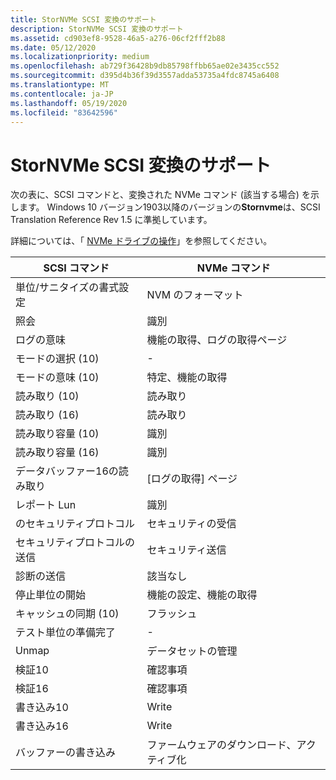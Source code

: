 ```yaml
---
title: StorNVMe SCSI 変換のサポート
description: StorNVMe SCSI 変換のサポート
ms.assetid: cd903ef8-9528-46a5-a276-06cf2fff2b88
ms.date: 05/12/2020
ms.localizationpriority: medium
ms.openlocfilehash: ab729f36428b9db85798ffbb65ae02e3435cc552
ms.sourcegitcommit: d395d4b36f39d3557adda53735a4fdc8745a6408
ms.translationtype: MT
ms.contentlocale: ja-JP
ms.lasthandoff: 05/19/2020
ms.locfileid: "83642596"
---
```

# <a name="stornvme-scsi-translation-support"></a>StorNVMe SCSI 変換のサポート

次の表に、SCSI コマンドと、変換された NVMe コマンド (該当する場合) を示します。 Windows 10 バージョン1903以降のバージョンの**Stornvme**は、SCSI Translation Reference Rev 1.5 に準拠しています。

詳細については、「 [NVMe ドライブの操作](https://docs.microsoft.com/windows/win32/fileio/working-with-nvme-devices#protocol-specific-queries)」を参照してください。

| SCSI コマンド | NVMe コマンド |
| ------------ | ------------ |
| 単位/サニタイズの書式設定    | NVM のフォーマット                  |
| 照会                 | 識別                    |
| ログの意味               | 機能の取得、ログの取得ページ  |
| モードの選択 (10)        | -                           |
| モードの意味 (10)         | 特定、機能の取得      |
| 読み取り (10)               | 読み取り                        |
| 読み取り (16)               | 読み取り                        |
| 読み取り容量 (10)      | 識別                    |
| 読み取り容量 (16)      | 識別                    |
| データバッファー16の読み取り     | [ログの取得] ページ                |
| レポート Lun             | 識別                    |
| のセキュリティプロトコル    | セキュリティの受信            |
| セキュリティプロトコルの送信   | セキュリティ送信               |
| 診断の送信         | 該当なし                         |
| 停止単位の開始         | 機能の設定、機能の取得  |
| キャッシュの同期 (10)  | フラッシュ                       |
| テスト単位の準備完了         | -                           |
| Unmap                   | データセットの管理          |
| 検証10               | 確認事項                      |
| 検証16               | 確認事項                      |
| 書き込み10                | Write                       |
| 書き込み16                | Write                       |
| バッファーの書き込み            | ファームウェアのダウンロード、アクティブ化 |
